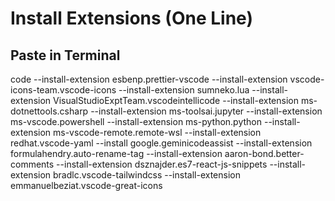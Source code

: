 # Install Extensions (One Line)
## Paste in Terminal
code --install-extension esbenp.prettier-vscode --install-extension vscode-icons-team.vscode-icons --install-extension sumneko.lua --install-extension VisualStudioExptTeam.vscodeintellicode --install-extension ms-dotnettools.csharp --install-extension ms-toolsai.jupyter --install-extension ms-vscode.powershell --install-extension ms-python.python --install-extension ms-vscode-remote.remote-wsl --install-extension redhat.vscode-yaml --install google.geminicodeassist --install-extension formulahendry.auto-rename-tag --install-extension aaron-bond.better-comments --install-extension dsznajder.es7-react-js-snippets --install-extension bradlc.vscode-tailwindcss --install-extension emmanuelbeziat.vscode-great-icons

